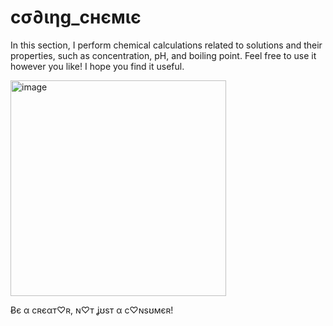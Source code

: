 # cσ∂ιηg_cнємιє
In this section, I perform chemical calculations related to solutions and their properties, such as concentration, pH, and boiling point. Feel free to use it however you like! I hope you find it useful.

<img width="345" alt="image" src="https://github.com/user-attachments/assets/892d6e35-dead-4d22-84f0-71089bdb0b39" />


Ƀє α cʀєαт♡ʀ, ɴ♡т ʝʊѕт α c♡ɴѕʊмєʀ!
